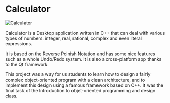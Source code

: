 Calculator
==========

![Calculator](http://thomaskeunebroek.fr/static/img/Calculator-icon.png)

Calculator is a Desktop application written in C++ that can deal with various types of numbers: integer, real, rational, complex and even literal expressions.

It is based on the Reverse Polnish Notation and has some nice features such as a whole Undo/Redo system. It is also a cross-platform app thanks to the Qt framework.

This project was a way for us students to learn how to design a fairly complex object-oriented program with a clean architecture, and to implement this design using a famous framework based on C++. It was the final task of the Introduction to objet-oriented programming and design class.
